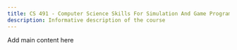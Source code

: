 ```yaml
---
title: CS 491 - Computer Science Skills For Simulation And Game Programming
description: Informative description of the course
---
```


Add main content here